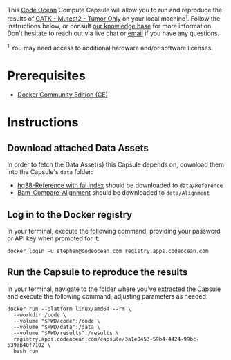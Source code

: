 This [Code Ocean](https://codeocean.com) Compute Capsule will allow you to run and reproduce the results of [GATK - Mutect2 - Tumor Only](https://apps.codeocean.com/capsule/8853022/tree) on your local machine<sup>1</sup>. Follow the instructions below, or consult [our knowledge base](https://help.codeocean.com/user-manual/sharing-and-finding-published-capsules/exporting-capsules-and-reproducing-results-on-your-local-machine) for more information. Don't hesitate to reach out via live chat or [email](mailto:support@codeocean.com) if you have any questions.

<sup>1</sup> You may need access to additional hardware and/or software licenses.

# Prerequisites

- [Docker Community Edition (CE)](https://www.docker.com/community-edition)

# Instructions

## Download attached Data Assets

In order to fetch the Data Asset(s) this Capsule depends on, download them into the Capsule's `data` folder:
* [hg38-Reference with fai index](https://apps.codeocean.com/data-assets/d51e214f-a22d-409c-aa11-6b8102d2f282) should be downloaded to `data/Reference`
* [Bam-Compare-Alignment](https://apps.codeocean.com/data-assets/438be579-8699-4888-bedb-50889af658d1) should be downloaded to `data/Alignment`

## Log in to the Docker registry

In your terminal, execute the following command, providing your password or API key when prompted for it:
```shell
docker login -u stephen@codeocean.com registry.apps.codeocean.com
```

## Run the Capsule to reproduce the results

In your terminal, navigate to the folder where you've extracted the Capsule and execute the following command, adjusting parameters as needed:
```shell
docker run --platform linux/amd64 --rm \
  --workdir /code \
  --volume "$PWD/code":/code \
  --volume "$PWD/data":/data \
  --volume "$PWD/results":/results \
  registry.apps.codeocean.com/capsule/3a1e0453-59b4-4424-99bc-539ab40f7102 \
  bash run
```

